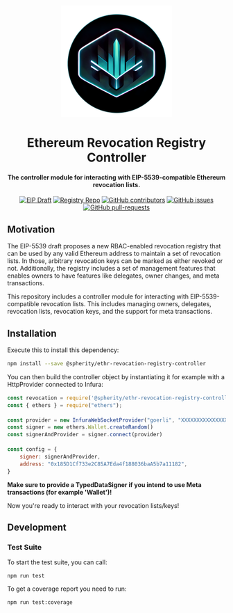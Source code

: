 <div align="center">
    <img src="img/logo.png" width="256"/>
</div>

<div align="center">

# Ethereum Revocation Registry Controller

#### The controller module for interacting with EIP-5539-compatible Ethereum revocation lists.

[![EIP Draft](https://img.shields.io/badge/EIP--5539-Draft-blue)](https://github.com/ethereum/EIPs/pull/5539)
[![Registry Repo](https://img.shields.io/badge/Registry--Contract-Repo-blue)](https://github.com/spherity/ethr-revocation-registry)
[![GitHub contributors](https://badgen.net/github/contributors/spherity/ethr-revocation-registry-controller)](https://GitHub.com/spherity/ethr-revocation-registry-controller/graphs/contributors/)
[![GitHub issues](https://img.shields.io/github/issues/spherity/ethr-revocation-registry-controller)](https://GitHub.com/spherity/ethr-revocation-registry-controller/issues/)
[![GitHub pull-requests](https://img.shields.io/github/issues-pr/spherity/ethr-revocation-registry-controller.svg)](https://GitHub.com/spherity/ethr-revocation-registry-controller/pull/)

</div>

## Motivation

The EIP-5539 draft proposes a new RBAC-enabled revocation registry that can be used by any valid Ethereum address to maintain a set of revocation lists. In those, arbitrary revocation keys can be marked as either revoked or not. Additionally, the registry includes a set of management features that enables owners to have features like delegates, owner changes, and meta transactions.

This repository includes a controller module for interacting with EIP-5539-compatible revocation lists. This includes managing owners, delegates, revocation lists, revocation keys, and the support for meta transactions.

## Installation
Execute this to install this dependency:
```bash
npm install --save @spherity/ethr-revocation-registry-controller
```

You can then build the controller object by instantiating it for example with a HttpProvider connected to Infura:

```javascript
const revocation = require('@spherity/ethr-revocation-registry-controller');
const { ethers } = require("ethers");

const provider = new InfuraWebSocketProvider("goerli", "XXXXXXXXXXXXXXXXXXXX");
const signer = new ethers.Wallet.createRandom()
const signerAndProvider = signer.connect(provider)

const config = {
    signer: signerAndProvider,
    address: "0x185D1Cf733e2C85A7Eda4f188036baA5b7a11182",
}
```
**Make sure to provide a TypedDataSigner if you intend to use Meta transactions (for example 'Wallet')!**

Now you're ready to interact with your revocation lists/keys!

## Development

### Test Suite

To start the test suite, you can call:

```
npm run test
```

To get a coverage report  you need to run:

```
npm run test:coverage
```
